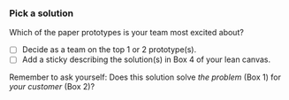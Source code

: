 ### Pick a solution

Which of the paper prototypes is your team most excited about? 

- [ ] Decide as a team on the top 1 or 2 prototype(s).
- [ ] Add a sticky describing the solution(s) in Box 4 of your lean canvas.

Remember to ask yourself: Does this solution solve *the problem* (Box 1) for *your customer* (Box 2)?
